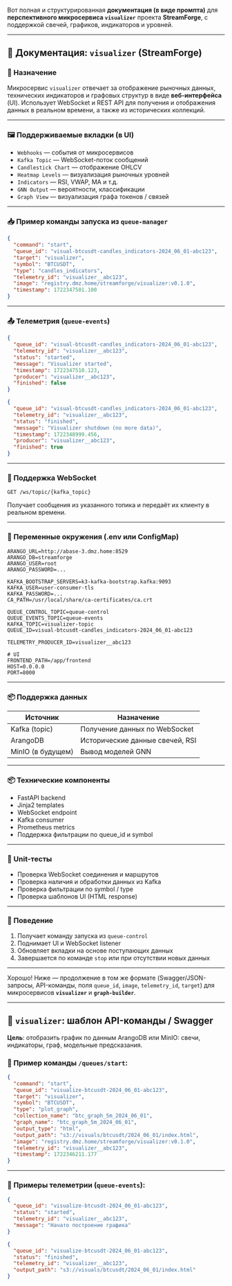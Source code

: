 Вот полная и структурированная **документация (в виде промпта)** для **перспективного микросервиса `visualizer`** проекта **StreamForge**, с поддержкой свечей, графиков, индикаторов и уровней.

---

## 📘 Документация: `visualizer` (StreamForge)

### 🧭 Назначение

Микросервис `visualizer` отвечает за отображение рыночных данных, технических индикаторов и графовых структур в виде **веб-интерфейса** (UI). Использует WebSocket и REST API для получения и отображения данных в реальном времени, а также из исторических коллекций.

---

### 🖼️ Поддерживаемые вкладки (в UI)

* `Webhooks` — события от микросервисов
* `Kafka Topic` — WebSocket-поток сообщений
* `Candlestick Chart` — отображение OHLCV
* `Heatmap Levels` — визуализация рыночных уровней
* `Indicators` — RSI, VWAP, MA и т.д.
* `GNN Output` — вероятности, классификации
* `Graph View` — визуализация графа токенов / связей

---

### 📥 Пример команды запуска из `queue-manager`

```json
{
  "command": "start",
  "queue_id": "visual-btcusdt-candles_indicators-2024_06_01-abc123",
  "target": "visualizer",
  "symbol": "BTCUSDT",
  "type": "candles_indicators",
  "telemetry_id": "visualizer__abc123",
  "image": "registry.dmz.home/streamforge/visualizer:v0.1.0",
  "timestamp": 1722347501.100
}
```

---

### 📤 Телеметрия (`queue-events`)

```json
{
  "queue_id": "visual-btcusdt-candles_indicators-2024_06_01-abc123",
  "telemetry_id": "visualizer__abc123",
  "status": "started",
  "message": "Visualizer started",
  "timestamp": 1722347510.123,
  "producer": "visualizer__abc123",
  "finished": false
}
```

```json
{
  "queue_id": "visual-btcusdt-candles_indicators-2024_06_01-abc123",
  "telemetry_id": "visualizer__abc123",
  "status": "finished",
  "message": "Visualizer shutdown (no more data)",
  "timestamp": 1722348999.456,
  "producer": "visualizer__abc123",
  "finished": true
}
```

---

### 📡 Поддержка WebSocket

```http
GET /ws/topic/{kafka_topic}
```

Получает сообщения из указанного топика и передаёт их клиенту в реальном времени.

---

### 🔧 Переменные окружения (.env или ConfigMap)

```dotenv
ARANGO_URL=http://abase-3.dmz.home:8529
ARANGO_DB=streamforge
ARANGO_USER=root
ARANGO_PASSWORD=...

KAFKA_BOOTSTRAP_SERVERS=k3-kafka-bootstrap.kafka:9093
KAFKA_USER=user-consumer-tls
KAFKA_PASSWORD=...
CA_PATH=/usr/local/share/ca-certificates/ca.crt

QUEUE_CONTROL_TOPIC=queue-control
QUEUE_EVENTS_TOPIC=queue-events
KAFKA_TOPIC=visualizer-topic
QUEUE_ID=visual-btcusdt-candles_indicators-2024_06_01-abc123

TELEMETRY_PRODUCER_ID=visualizer__abc123

# UI
FRONTEND_PATH=/app/frontend
HOST=0.0.0.0
PORT=8000
```

---

### 📦 Поддержка данных

| Источник          | Назначение                      |
| ----------------- | ------------------------------- |
| Kafka (topic)     | Получение данных по WebSocket   |
| ArangoDB          | Исторические данные свечей, RSI |
| MinIO (в будущем) | Вывод моделей GNN               |

---

### 📦 Технические компоненты

* FastAPI backend
* Jinja2 templates
* WebSocket endpoint
* Kafka consumer
* Prometheus metrics
* Поддержка фильтрации по queue\_id и symbol

---

### 🧪 Unit-тесты

* Проверка WebSocket соединения и маршрутов
* Проверка наличия и обработки данных из Kafka
* Проверка фильтрации по symbol / type
* Проверка шаблонов UI (HTML response)

---

### 🧭 Поведение

1. Получает команду запуска из `queue-control`
2. Поднимает UI и WebSocket listener
3. Обновляет вкладки на основе поступающих данных
4. Завершается по команде `stop` или при отсутствии новых данных

---

Хорошо! Ниже — продолжение в том же формате (Swagger/JSON-запросы, API-команды, поля `queue_id`, `image`, `telemetry_id`, `target`) для микросервисов **`visualizer`** и **`graph-builder`**.

---

## 🎨 `visualizer`: шаблон API-команды / Swagger

**Цель**: отобразить график по данным ArangoDB или MinIO: свечи, индикаторы, граф, модельные предсказания.

### 🔧 Пример команды `/queues/start`:

```json
{
  "command": "start",
  "queue_id": "visualize-btcusdt-2024_06_01-abc123",
  "target": "visualizer",
  "symbol": "BTCUSDT",
  "type": "plot_graph",
  "collection_name": "btc_graph_5m_2024_06_01",
  "graph_name": "btc_graph_5m_2024_06_01",
  "output_type": "html",
  "output_path": "s3://visuals/btcusdt/2024_06_01/index.html",
  "image": "registry.dmz.home/streamforge/visualizer:v0.1.0",
  "telemetry_id": "visualizer__abc123",
  "timestamp": 1722346211.177
}
```

---

### 📡 Примеры телеметрии (`queue-events`):

```json
{
  "queue_id": "visualize-btcusdt-2024_06_01-abc123",
  "status": "started",
  "telemetry_id": "visualizer__abc123",
  "message": "Начато построение графика"
}
```

```json
{
  "queue_id": "visualize-btcusdt-2024_06_01-abc123",
  "status": "finished",
  "telemetry_id": "visualizer__abc123",
  "output_path": "s3://visuals/btcusdt/2024_06_01/index.html"
}
```

